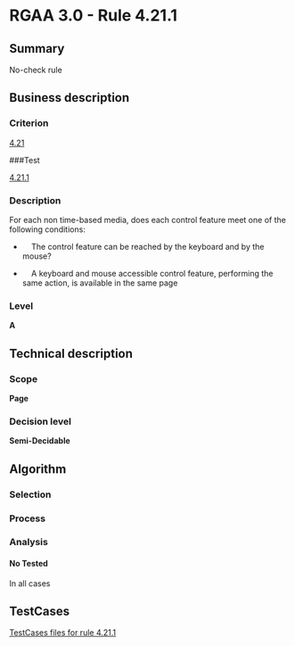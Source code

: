 # RGAA 3.0 -  Rule 4.21.1

## Summary

No-check rule

## Business description

### Criterion

[4.21](http://asqatasun.github.io/RGAA--3.0--EN/RGAA3.0_Criteria_English_version_v1.html#crit-4-21)

###Test

[4.21.1](http://asqatasun.github.io/RGAA--3.0--EN/RGAA3.0_Criteria_English_version_v1.html#test-4-21-1)

### Description
For each non time-based media, does each
    control feature meet one of the following conditions:
    <ul><li>&nbsp;&nbsp;&nbsp; The control feature can be
   reached by the keyboard and by the mouse?</li>
  <li>&nbsp;&nbsp;&nbsp; A keyboard and mouse
   accessible control feature,
   performing the same action, is available in the
   same page
  </li>
    </ul> 


### Level

**A**

## Technical description

### Scope

**Page**

### Decision level

**Semi-Decidable**

## Algorithm

### Selection

### Process

### Analysis

#### No Tested 

In all cases



##  TestCases 

[TestCases files for rule 4.21.1](https://github.com/Asqatasun/Asqatasun/tree/master/rules/rules-rgaa3.0/src/test/resources/testcases/rgaa30/Rgaa30Rule042101/) 


